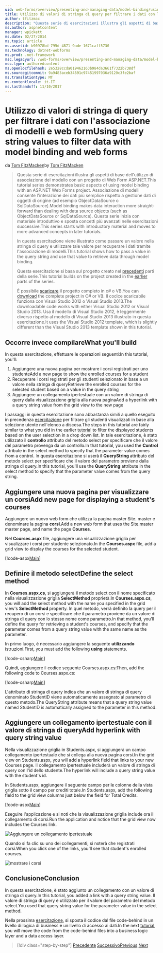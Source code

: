 ```yaml
---
uid: web-forms/overview/presenting-and-managing-data/model-binding/using-query-string-values-to-retrieve-data
title: Utilizzo di valori di stringa di query per filtrare i dati con l'associazione di modelli e web form | Documenti Microsoft
author: tfitzmac
description: "Questa serie di esercitazioni illustra gli aspetti di base dell'utilizzo di associazione del modello con un progetto di Web Form ASP.NET. Associazione di modelli consente l'interazione dei dati più semplice-..."
ms.author: aspnetcontent
manager: wpickett
ms.date: 02/27/2014
ms.topic: article
ms.assetid: b90978bd-795d-4871-9ade-1671caff5730
ms.technology: dotnet-webforms
ms.prod: .net-framework
msc.legacyurl: /web-forms/overview/presenting-and-managing-data/model-binding/using-query-string-values-to-retrieve-data
msc.type: authoredcontent
ms.openlocfilehash: 2e5328ccda019462163b984da3661f7322b738df
ms.sourcegitcommit: 9a9483aceb34591c97451997036a9120c3fe2baf
ms.translationtype: MT
ms.contentlocale: it-IT
ms.lasthandoff: 11/10/2017
---
```

<a name="using-query-string-values-to-filter-data-with-model-binding-and-web-forms"></a><span data-ttu-id="a9e5a-104">Utilizzo di valori di stringa di query per filtrare i dati con l'associazione di modelli e web form</span><span class="sxs-lookup"><span data-stu-id="a9e5a-104">Using query string values to filter data with model binding and web forms</span></span>
====================
<span data-ttu-id="a9e5a-105">da [Tom FitzMacken](https://github.com/tfitzmac)</span><span class="sxs-lookup"><span data-stu-id="a9e5a-105">by [Tom FitzMacken](https://github.com/tfitzmac)</span></span>

> <span data-ttu-id="a9e5a-106">Questa serie di esercitazioni illustra gli aspetti di base dell'utilizzo di associazione del modello con un progetto di Web Form ASP.NET.</span><span class="sxs-lookup"><span data-stu-id="a9e5a-106">This tutorial series demonstrates basic aspects of using model binding with an ASP.NET Web Forms project.</span></span> <span data-ttu-id="a9e5a-107">Associazione di modelli consente l'interazione dei dati più semplice rispetto a gestione dati di oggetti di origine (ad esempio ObjectDataSource o SqlDataSource).</span><span class="sxs-lookup"><span data-stu-id="a9e5a-107">Model binding makes data interaction more straight-forward than dealing with data source objects (such as ObjectDataSource or SqlDataSource).</span></span> <span data-ttu-id="a9e5a-108">Questa serie inizia con materiale introduttivo e sposta concetti più avanzati nelle esercitazioni successive.</span><span class="sxs-lookup"><span data-stu-id="a9e5a-108">This series starts with introductory material and moves to more advanced concepts in later tutorials.</span></span>
> 
> <span data-ttu-id="a9e5a-109">In questa esercitazione viene illustrato come passare un valore nella stringa di query e utilizzare tale valore per recuperare i dati tramite l'associazione di modelli.</span><span class="sxs-lookup"><span data-stu-id="a9e5a-109">This tutorial shows how to pass a value in the query string and use that value to retrieve data through model binding.</span></span>
> 
> <span data-ttu-id="a9e5a-110">Questa esercitazione si basa sul progetto creato nel [precedenti](retrieving-data.md) parti della serie.</span><span class="sxs-lookup"><span data-stu-id="a9e5a-110">This tutorial builds on the project created in the [earlier](retrieving-data.md) parts of the series.</span></span>
> 
> <span data-ttu-id="a9e5a-111">È possibile [scaricare](https://go.microsoft.com/fwlink/?LinkId=286116) il progetto completo in c# o VB.</span><span class="sxs-lookup"><span data-stu-id="a9e5a-111">You can [download](https://go.microsoft.com/fwlink/?LinkId=286116) the complete project in C# or VB.</span></span> <span data-ttu-id="a9e5a-112">Il codice scaricabile funziona con Visual Studio 2012 o Visual Studio 2013.</span><span class="sxs-lookup"><span data-stu-id="a9e5a-112">The downloadable code works with either Visual Studio 2012 or Visual Studio 2013.</span></span> <span data-ttu-id="a9e5a-113">Usa il modello di Visual Studio 2012, è leggermente diverso rispetto al modello di Visual Studio 2013 illustrato in questa esercitazione.</span><span class="sxs-lookup"><span data-stu-id="a9e5a-113">It uses the Visual Studio 2012 template, which is slightly different than the Visual Studio 2013 template shown in this tutorial.</span></span>


## <a name="what-youll-build"></a><span data-ttu-id="a9e5a-114">Occorre invece compilare</span><span class="sxs-lookup"><span data-stu-id="a9e5a-114">What you'll build</span></span>

<span data-ttu-id="a9e5a-115">In questa esercitazione, effettuare le operazioni seguenti:</span><span class="sxs-lookup"><span data-stu-id="a9e5a-115">In this tutorial, you'll:</span></span>

1. <span data-ttu-id="a9e5a-116">Aggiungere una nuova pagina per mostrare i corsi registrati per uno studente</span><span class="sxs-lookup"><span data-stu-id="a9e5a-116">Add a new page to show the enrolled courses for a student</span></span>
2. <span data-ttu-id="a9e5a-117">Recuperare i corsi registrati per gli studenti selezionato in base a un valore nella stringa di query</span><span class="sxs-lookup"><span data-stu-id="a9e5a-117">Retrieve the enrolled courses for the selected student based on a value in the query string</span></span>
3. <span data-ttu-id="a9e5a-118">Aggiungere un collegamento ipertestuale con un valore di stringa di query dalla visualizzazione griglia alla nuova pagina</span><span class="sxs-lookup"><span data-stu-id="a9e5a-118">Add a hyperlink with a query string value from the grid view to the new page</span></span>

<span data-ttu-id="a9e5a-119">I passaggi in questa esercitazione sono abbastanza simili a quello eseguito in precedenza [esercitazione](sorting-paging-and-filtering-data.md) per filtrare gli studenti visualizzati in base alla selezione utente nell'elenco a discesa.</span><span class="sxs-lookup"><span data-stu-id="a9e5a-119">The steps in this tutorial are fairly similar to what you did in the earlier [tutorial](sorting-paging-and-filtering-data.md) to filter the displayed students based on the user selection in a drop down list.</span></span> <span data-ttu-id="a9e5a-120">In tale esercitazione, è stato utilizzato il **controllo** attributo del metodo select per specificare che il valore del parametro provenga da un controllo.</span><span class="sxs-lookup"><span data-stu-id="a9e5a-120">In that tutorial, you used the **Control** attribute in the select method to specify that the parameter value comes from a control.</span></span> <span data-ttu-id="a9e5a-121">In questa esercitazione si userà il **QueryString** attributo del metodo select per specificare che il valore del parametro proviene dalla stringa di query.</span><span class="sxs-lookup"><span data-stu-id="a9e5a-121">In this tutorial, you'll use the **QueryString** attribute in the select method to specify that the parameter value comes from the query string.</span></span>

## <a name="add-new-page-for-displaying-a-students-courses"></a><span data-ttu-id="a9e5a-122">Aggiungere una nuova pagina per visualizzare un corsi</span><span class="sxs-lookup"><span data-stu-id="a9e5a-122">Add new page for displaying a student's courses</span></span>

<span data-ttu-id="a9e5a-123">Aggiungere un nuovo web form che utilizza la pagina master Site. master e denominare la pagina **corsi**.</span><span class="sxs-lookup"><span data-stu-id="a9e5a-123">Add a new web form that uses the Site.master master page, and name the page **Courses**.</span></span>

<span data-ttu-id="a9e5a-124">Nel **Courses.aspx** file, aggiungere una visualizzazione griglia per visualizzare i corsi per studente selezionato.</span><span class="sxs-lookup"><span data-stu-id="a9e5a-124">In the **Courses.aspx** file, add a grid view to display the courses for the selected student.</span></span>

[!code-aspx[Main](using-query-string-values-to-retrieve-data/samples/sample1.aspx)]

## <a name="define-the-select-method"></a><span data-ttu-id="a9e5a-125">Definire il metodo select</span><span class="sxs-lookup"><span data-stu-id="a9e5a-125">Define the select method</span></span>

<span data-ttu-id="a9e5a-126">In **Courses.aspx.cs**, si aggiungerà il metodo select con il nome specificato nella visualizzazione griglia **SelectMethod** proprietà.</span><span class="sxs-lookup"><span data-stu-id="a9e5a-126">In **Courses.aspx.cs**, you will add the select method with the name you specified in the grid view's **SelectMethod** property.</span></span> <span data-ttu-id="a9e5a-127">In quel metodo, verrà definito la query per il recupero di un corsi e specificare che il parametro proviene da un valore di stringa di query con lo stesso nome come parametro.</span><span class="sxs-lookup"><span data-stu-id="a9e5a-127">In that method, you'll define the query for retrieving a student's courses, and specify that the parameter comes from a query string value with the same name as the parameter.</span></span>

<span data-ttu-id="a9e5a-128">In primo luogo, è necessario aggiungere la seguente **utilizzando** istruzioni.</span><span class="sxs-lookup"><span data-stu-id="a9e5a-128">First, you must add the following **using** statements.</span></span>

[!code-csharp[Main](using-query-string-values-to-retrieve-data/samples/sample2.cs)]

<span data-ttu-id="a9e5a-129">Quindi, aggiungere il codice seguente Courses.aspx.cs:</span><span class="sxs-lookup"><span data-stu-id="a9e5a-129">Then, add the following code to Courses.aspx.cs:</span></span>

[!code-csharp[Main](using-query-string-values-to-retrieve-data/samples/sample3.cs)]

<span data-ttu-id="a9e5a-130">L'attributo di stringa di query indica che un valore di stringa di query denominato StudentID viene automaticamente assegnato al parametro di questo metodo.</span><span class="sxs-lookup"><span data-stu-id="a9e5a-130">The QueryString attribute means that a query string value named StudentID is automatically assigned to the parameter in this method.</span></span>

## <a name="add-hyperlink-with-query-string-value"></a><span data-ttu-id="a9e5a-131">Aggiungere un collegamento ipertestuale con il valore di stringa di query</span><span class="sxs-lookup"><span data-stu-id="a9e5a-131">Add hyperlink with query string value</span></span>

<span data-ttu-id="a9e5a-132">Nella visualizzazione griglia in Students.aspx, si aggiungerà un campo collegamento ipertestuale che si collega alla nuova pagina corsi.</span><span class="sxs-lookup"><span data-stu-id="a9e5a-132">In the grid view on Students.aspx, you will add a hyperlink field that links to your new Courses page.</span></span> <span data-ttu-id="a9e5a-133">Il collegamento ipertestuale includerà un valore di stringa di query con l'id dello studente.</span><span class="sxs-lookup"><span data-stu-id="a9e5a-133">The hyperlink will include a query string value with the student's id.</span></span>

<span data-ttu-id="a9e5a-134">In Students.aspx, aggiungere il seguente campo per le colonne della vista griglia sotto il campo per crediti totale.</span><span class="sxs-lookup"><span data-stu-id="a9e5a-134">In Students.aspx, add the following field to the grid view columns just below the field for Total Credits.</span></span>

[!code-aspx[Main](using-query-string-values-to-retrieve-data/samples/sample4.aspx?highlight=7-8)]

<span data-ttu-id="a9e5a-135">Eseguire l'applicazione e si noti che la visualizzazione griglia include ora il collegamento di corsi.</span><span class="sxs-lookup"><span data-stu-id="a9e5a-135">Run the application and notice that the grid view now includes the Courses link.</span></span>

![Aggiungere un collegamento ipertestuale](using-query-string-values-to-retrieve-data/_static/image1.png)

<span data-ttu-id="a9e5a-137">Quando si fa clic su uno dei collegamenti, si noterà che registrati corsi.</span><span class="sxs-lookup"><span data-stu-id="a9e5a-137">When you click one of the links, you'll see that student's enrolled courses.</span></span>

![mostrare i corsi](using-query-string-values-to-retrieve-data/_static/image2.png)

## <a name="conclusion"></a><span data-ttu-id="a9e5a-139">Conclusione</span><span class="sxs-lookup"><span data-stu-id="a9e5a-139">Conclusion</span></span>

<span data-ttu-id="a9e5a-140">In questa esercitazione, è stato aggiunto un collegamento con un valore di stringa di query.</span><span class="sxs-lookup"><span data-stu-id="a9e5a-140">In this tutorial, you added a link with a query string value.</span></span> <span data-ttu-id="a9e5a-141">Il valore di stringa di query è utilizzato per il valore del parametro del metodo select.</span><span class="sxs-lookup"><span data-stu-id="a9e5a-141">You used that query string value for the parameter value in the select method.</span></span>

<span data-ttu-id="a9e5a-142">Nella prossima [esercitazione](adding-business-logic-layer.md), si sposta il codice dal file code-behind in un livello di logica di business e un livello di accesso ai dati.</span><span class="sxs-lookup"><span data-stu-id="a9e5a-142">In the next [tutorial](adding-business-logic-layer.md), you will move the code from the code-behind files into a business logic layer and a data access layer.</span></span>

>[!div class="step-by-step"]
<span data-ttu-id="a9e5a-143">[Precedente](integrating-jquery-ui.md)
[Successivo](adding-business-logic-layer.md)</span><span class="sxs-lookup"><span data-stu-id="a9e5a-143">[Previous](integrating-jquery-ui.md)
[Next](adding-business-logic-layer.md)</span></span>

